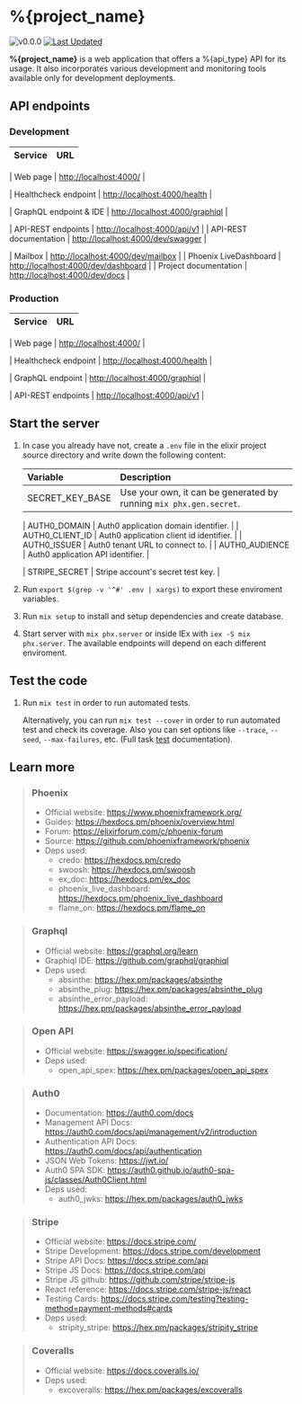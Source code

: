 <!-- markdownlint-disable MD028 -->
<!-- markdownlint-disable MD034 -->
# %{project_name}

![v0.0.0](https://img.shields.io/badge/version-0.0.0-white.svg?style=flat-square&color=lightgray)
[![Last Updated](https://img.shields.io/github/last-commit/%{repo_badge}.svg?style=flat-square)](%{repo_url}/commits/main)

**%{project_name}** is a web application that offers a %{api_type} API for its usage. It also incorporates various development and monitoring tools available only for development deployments.

## API endpoints

<!-- tabs-open -->

### Development

| Service | URL |
| --:     | :-- |
<!-- workbench-html open -->
| Web page | [http://localhost:4000/](../..)                                   |
<!-- workbench-html close -->
<!-- workbench-healthcheck open -->
| Healthcheck endpoint   | [http://localhost:4000/health](../../health)        |
<!-- workbench-healthcheck close -->
<!-- workbench-graphql open -->
| GraphQL endpoint & IDE | [http://localhost:4000/graphiql](../../graphiql)    |
<!-- workbench-graphql close -->
<!-- workbench-rest open -->
| API-REST endpoints     | [http://localhost:4000/api/v1](../../api/v1)        |
| API-REST documentation | [http://localhost:4000/dev/swagger](../swagger)     |
<!-- workbench-rest close -->
| Mailbox                | [http://localhost:4000/dev/mailbox](../mailbox)     |
| Phoenix LiveDashboard  | [http://localhost:4000/dev/dashboard](../dashboard) |
| Project documentation  | [http://localhost:4000/dev/docs](./)                |

### Production

| Service | URL |
| --:     | :-- |
<!-- workbench-html open -->
| Web page | [http://localhost:4000/](../..)                                   |
<!-- workbench-html close -->
<!-- workbench-healthcheck open -->
| Healthcheck endpoint | [http://localhost:4000/health](../health)     |
<!-- workbench-healthcheck close -->
<!-- workbench-graphql open -->
| GraphQL endpoint     | [http://localhost:4000/graphiql](../graphiql) |
<!-- workbench-graphql close -->
<!-- workbench-rest open -->
| API-REST endpoints   | [http://localhost:4000/api/v1](../api/v1)           |
<!-- workbench-rest close -->

<!-- tabs-close -->

## Start the server

1. In case you already have not, create a `.env` file in the elixir project source directory and write down the following content:

    <!-- workbench-env open -->

    <!-- workbench-env close -->

    | Variable           | Description |
    | :--                | :--         |
    | SECRET_KEY_BASE    | Use your own, it can be generated by running `mix phx.gen.secret`. |
    <!-- workbench-auth0 open -->
    | AUTH0_DOMAIN       | Auth0 application domain identifier. |
    | AUTH0_CLIENT_ID    | Auth0 application client id identifier. |
    | AUTH0_ISSUER       | Auth0 tenant URL to connect to. |
    | AUTH0_AUDIENCE     | Auth0 application API identifier. |
    <!-- workbench-auth0 close -->
    <!-- workbench-stripe open -->
    | STRIPE_SECRET      | Stripe account's secret test key. |
    <!-- workbench-stripe close -->

1. Run `export $(grep -v '^#' .env | xargs)` to export these enviroment variables.
1. Run `mix setup` to install and setup dependencies and create database.
1. Start server with `mix phx.server` or inside IEx with `iex -S mix phx.server`.
  The available endpoints will depend on each different enviroment.

## Test the code

1. Run `mix test` in order to run automated tests.

    Alternatively, you can run `mix test --cover` in order to run automated test and check its coverage. Also you can set options like `--trace`, `--seed`, `--max-failures`, etc. (Full task [test](https://hexdocs.pm/mix/Mix.Tasks.Test.html) documentation).

## Learn more

> ### Phoenix
>
> - Official website: https://www.phoenixframework.org/
> - Guides: https://hexdocs.pm/phoenix/overview.html
> - Forum: https://elixirforum.com/c/phoenix-forum
> - Source: https://github.com/phoenixframework/phoenix
> - Deps used:
>   - credo: https://hexdocs.pm/credo
>   - swoosh: https://hexdocs.pm/swoosh
>   - ex_doc: https://hexdocs.pm/ex_doc
>   - phoenix_live_dashboard: https://hexdocs.pm/phoenix_live_dashboard
>   - flame_on: https://hexdocs.pm/flame_on

<!-- workbench-graphql open -->
> ### Graphql
>
> - Official website: https://graphql.org/learn
> - Graphiql IDE: https://github.com/graphql/graphiql
> - Deps used:
>   - absinthe: https://hex.pm/packages/absinthe
>   - absinthe_plug: https://hex.pm/packages/absinthe_plug
>   - absinthe_error_payload: https://hex.pm/packages/absinthe_error_payload

<!-- workbench-graphql close -->
<!-- workbench-rest open -->
> ### Open API
>
> - Official website: https://swagger.io/specification/
> - Deps used:
>   - open_api_spex: https://hex.pm/packages/open_api_spex

<!-- workbench-rest close -->
<!-- workbench-auth0 open -->
> ### Auth0
>
> - Documentation: https://auth0.com/docs
> - Management API Docs: https://auth0.com/docs/api/management/v2/introduction
> - Authentication API Docs: https://auth0.com/docs/api/authentication
> - JSON Web Tokens: https://jwt.io/
> - Auth0 SPA SDK: https://auth0.github.io/auth0-spa-js/classes/Auth0Client.html
> - Deps used:
>   - auth0_jwks: https://hex.pm/packages/auth0_jwks

<!-- workbench-auth0 close -->
<!-- workbench-stripe open -->
> ### Stripe
>
> - Official website: https://docs.stripe.com/
> - Stripe Development: https://docs.stripe.com/development
> - Stripe API Docs: https://docs.stripe.com/api
> - Stripe JS Docs: https://docs.stripe.com/api
> - Stripe JS github: https://github.com/stripe/stripe-js
> - React reference: https://docs.stripe.com/stripe-js/react
> - Testing Cards: https://docs.stripe.com/testing?testing-method=payment-methods#cards
> - Deps used:
>   - stripity_stripe: https://hex.pm/packages/stripity_stripe

<!-- workbench-stripe close -->
> ### Coveralls
>
> - Official website: https://docs.coveralls.io/
> - Deps used:
>   - excoveralls: https://hex.pm/packages/excoveralls
